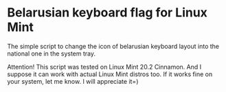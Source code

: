 # Belarusian keyboard flag for Linux Mint

The simple script to change the icon of belarusian keyboard layout into the national one in the system tray.

Attention! This script was tested on Linux Mint 20.2 Cinnamon. And I suppose it can work with actual Linux Mint distros too.
If it works fine on your system, let me know. I will appreciate it=)
